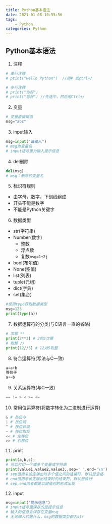 ```yaml
---
title: Python基本语法
date: 2021-01-08 10:55:56
tags:
    - Python
categories: Python
---
```

## Python基本语法
1. 注释
```python
# 单行注释
# ptint("Hello Python")  //用# 或ctrl+/
```
```python
# 多行注释
# print("你好")
# print("您好") //先选中，然后用Ctrl+/
```
2. 变量
```python
# 变量直接赋值
msg="abc"
``` 
3. input输入
```python
msg=input("请输入")
# msg为变量名
# input括号里为输入提示信息
```
4. del删除
```python
del(msg)
# msg：删除的变量名
```
5. 标识符规则
* 由字母，数字，下划线组成
* 开头不能是数字
* 不能是Python关键字
6. 数据类型
* str(字符串)
* Number(数字)
   - 整数
   - 浮点数
   - 复数`msg=1+2j`
* bool(布尔值)
* None(空值)
* list(列表)
* tuple(元组)
* dict(字典)
* set(集合)
```python
#使用type获取数据类型
msg=123
print(type(a))
```
7. 数据运算符的分类(与C语言一直的省略)
```python
# 求幂 **
print(2**3) # 2的3次幂
# 取整 //
print(12//5) # 12对5取整
```
8. 符合运算符(写法与C一致)
```python
a=a+b
等价于
a+=b
```
9. 关系运算符(与C一致)
```python
== != > < >= <=
```
10. 常用位运算符(将数字转化为二进制进行运算)
```python
& # 按位与
| # 按位或
^ # 按位异或
~ # 按位取反
<< # 左移位
>> # 右移位
```
11. print
```python
print(a,b,c); 
# 可以打印一个或多个变量或字符串
print(value1,value2,value3,,sep=' ',end='\n')
# sep值用来设定输出时多个值之间的连接符，默认是空格
# end值用来设定输出结束时的结束符，默认是换行
# sep,end两者都是以键值对的形式出现
```
12. input
```python
msg=input("提示信息") 
# input括号里保存的是提示信息
# 输入的信息会保存在变量msg
# 无论输入的是什么，msg的数据类型都为str
```
